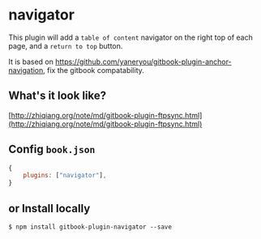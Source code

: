 # navigator

This plugin will add a `table of content` navigator on the right top of each page, and a `return to top` button.

It is based on https://github.com/yaneryou/gitbook-plugin-anchor-navigation, fix the gitbook compatability.

## What's it look like?

[http://zhiqiang.org/note/md/gitbook-plugin-ftpsync.html](http://zhiqiang.org/note/md/gitbook-plugin-ftpsync.html)


## Config `book.json`

```js
{
    plugins: ["navigator"],
}
```


## or Install locally

```
$ npm install gitbook-plugin-navigator --save
```
